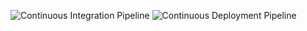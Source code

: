 ![Continuous Integration Pipeline](https://github.com/actions/hello-world/workflows/Greet%20Everyone/badge.svg)
![Continuous Deployment Pipeline](https://github.com/actions/hello-world/workflows/Greet%20Everyone/badge.svg)